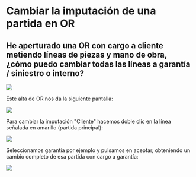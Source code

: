 # Cambiar la imputación de una partida en OR

## He aperturado una OR con cargo a cliente metiendo líneas de piezas y mano de obra, ¿cómo puedo cambiar todas las líneas a garantía / siniestro o interno?

![](<../.gitbook/assets/image (253).png>)

Este alta de OR nos da la siguiente pantalla:

![](<../.gitbook/assets/image (254).png>)

Para cambiar la imputación "Cliente" hacemos doble clic en la línea señalada en amarillo (partida principal):

![](<../.gitbook/assets/image (255).png>)

Seleccionamos garantía por ejemplo y pulsamos en aceptar, obteniendo un cambio completo de esa partida con cargo a garantía:

![](<../.gitbook/assets/image (257).png>)

